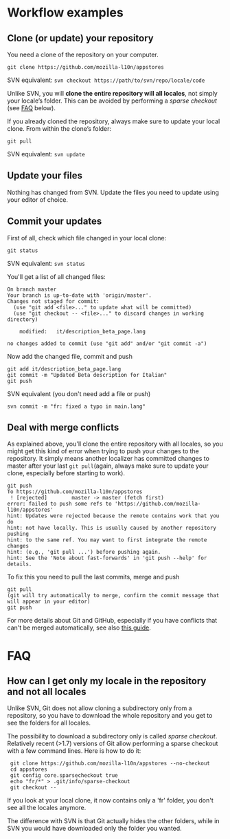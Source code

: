 # Workflow examples

## Clone (or update) your repository
You need a clone of the repository on your computer.
```
git clone https://github.com/mozilla-l10n/appstores
```
SVN equivalent: `svn checkout https://path/to/svn/repo/locale/code`

Unlike SVN, you will **clone the entire repository will all locales**, not simply your locale’s folder. This can be avoided by performing a *sparse checkout* (see [FAQ](#how-can-i-get-only-my-locale-in-the-repository-and-not-all-locales) below).

If you already cloned the repository, always make sure to update your local clone. From within the clone’s folder:
```
git pull
```
SVN equivalent: `svn update`

## Update your files
Nothing has changed from SVN. Update the files you need to update using your editor of choice.

## Commit your updates
First of all, check which file changed in your local clone:
```
git status
```
SVN equivalent: `svn status`

You'll get a list of all changed files:

```
On branch master
Your branch is up-to-date with 'origin/master'.
Changes not staged for commit:
  (use "git add <file>..." to update what will be committed)
  (use "git checkout -- <file>..." to discard changes in working directory)

    modified:   it/description_beta_page.lang

no changes added to commit (use "git add" and/or "git commit -a")
```

Now add the changed file, commit and push

```
git add it/description_beta_page.lang
git commit -m "Updated Beta description for Italian"
git push
```

SVN equivalent (you don't need add a file or push)
```
svn commit -m "fr: fixed a typo in main.lang"
```

## Deal with merge conflicts
As explained above, you'll clone the entire repository with all locales, so you might get this kind of error when trying to push your changes to the repository. It simply means another localizer has committed changes to master after your last `git pull`(again, always make sure to update your clone, especially before starting to work).
```
git push
To https://github.com/mozilla-l10n/appstores
 ! [rejected]        master -> master (fetch first)
error: failed to push some refs to 'https://github.com/mozilla-l10n/appstores'
hint: Updates were rejected because the remote contains work that you do
hint: not have locally. This is usually caused by another repository pushing
hint: to the same ref. You may want to first integrate the remote changes
hint: (e.g., 'git pull ...') before pushing again.
hint: See the 'Note about fast-forwards' in 'git push --help' for details.
```

To fix this you need to pull the last commits, merge and push
```
git pull
(git will try automatically to merge, confirm the commit message that will appear in your editor)
git push
```

For more details about Git and GitHub, especially if you have conflicts that can't be merged automatically, see also [this guide](http://flod.org/github/).

# FAQ
## How can I get only my locale in the repository and not all locales
Unlike SVN, Git does not allow cloning a subdirectory only from a repository, so you have to download the whole repository and you get to see the folders for all locales.

The possibility to download a subdirectory only is called *sparse checkout*. Relatively recent (>1.7) versions of Git allow performing a sparse checkout with a few command lines. Here is how to do it:
```
 git clone https://github.com/mozilla-l10n/appstores --no-checkout
 cd appstores
 git config core.sparsecheckout true
 echo "fr/*" > .git/info/sparse-checkout
 git checkout --
 ```
If you look at your local clone, it now contains only a 'fr' folder, you don't see all the locales anymore.

The difference with SVN is that Git actually hides the other folders, while in SVN you would have downloaded only the folder you wanted.
